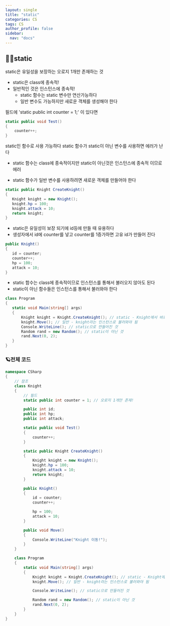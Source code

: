 ```yaml
---
layout: single
title: "static"
categories: CS
tags: CS
author_profile: false
sidebar:
  nav: "docs"
---
```


## 🐱‍🏍static

static은 유일성을 보장하는 오로지 1개만 존재하는 것

* static은 class에 종속적!
* 일반적인 것은 인스턴스에 종속적!
  * static 함수는 static 변수만 연산가능하다
  * 일반 변수도 가능하지만 새로운 객체를 생성해야 한다

필드에 'static public int counter = 1;' 이 있다면
```cs
static public void Test()
{
    counter++;
}
```
static인 함수로 사용 가능하다
static 함수가 static이 아닌 변수를 사용하면 에러가 난다
  * static 함수는 class에 종속적이지만 static이 아닌것은 인스턴스에 종속적 이므로 에러
  
 * static 함수가 일반 변수를 사용하려면 새로운 객체를 만들어야 한다
 ```cs
 static public Knight CreateKnight()
{
    Knight knight = new Knight();
    knight.hp = 100;
    knight.attack = 10;
    return knight;
}
 ```
 
*  static은 유일성이 보장 되기에 id등에 만들 때 유용하다
*  생성자에서 id에 counter를 넣고 counter를 1증가하면 고유 id가 만들어 진다
 ```cs
 public Knight()
{
    id = counter;
    counter++;
    hp = 100;
    attack = 10;
}
 ```
 
*  static 함수는 class에 종속적이므로 인스턴스를 통해서 불러오지 않아도 된다
*  static이 아닌 함수들은 인스턴스를 통해서 불러와야 한다
 ```cs
 class Program
{
    static void Main(string[] args)
    {
        Knight knight = Knight.CreateKnight(); // static - Knight에서 바로 불러오기 가능
        knight.Move(); // 일반 - knight라는 인스턴스로 불러와야 됨
        Console.WriteLine(); // static으로 만들어진 것
        Random rand = new Random(); // static이 아닌 것
        rand.Next(0, 2);
    }
}
 ```

### 🪐전체 코드
```cs
namespace CSharp
{
    // 참조
    class Knight
    {
        // 필드
        static public int counter = 1; // 오로지 1개만 존재!

        public int id;
        public int hp;
        public int attack;

        static public void Test()
        {
            counter++;
        }

        static public Knight CreateKnight()
        {
            Knight knight = new Knight();
            knight.hp = 100;
            knight.attack = 10;
            return knight;
        }

        public Knight()
        {
            id = counter;
            counter++;

            hp = 100;
            attack = 10;
        }

        public void Move()
        {
            Console.WriteLine("Knight 이동!");
        }
    }

    class Program
    {
        static void Main(string[] args)
        {
            Knight knight = Knight.CreateKnight(); // static - Knight에서 바로 불러오기 가능
            knight.Move(); // 일반 - knight라는 인스턴스로 불러와야 됨

            Console.WriteLine(); // static으로 만들어진 것

            Random rand = new Random(); // static이 아닌 것
            rand.Next(0, 2);
        }
    }
}
```
